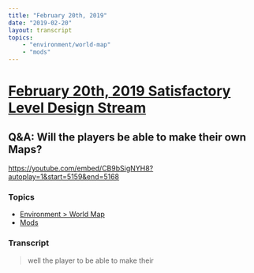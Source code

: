 ```yaml
---
title: "February 20th, 2019"
date: "2019-02-20"
layout: transcript
topics: 
    - "environment/world-map"
    - "mods"
---
```

# [February 20th, 2019 Satisfactory Level Design Stream](../2019-02-20.md)
## Q&A: Will the players be able to make their own Maps?
https://youtube.com/embed/CB9bSigNYH8?autoplay=1&start=5159&end=5168
### Topics
* [Environment > World Map](../topics/environment/world-map.md)
* [Mods](../topics/mods.md)

### Transcript

> well the player to be able to make their
